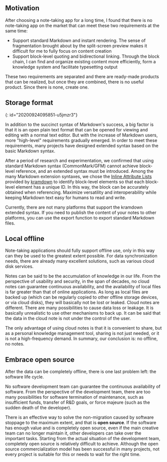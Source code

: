 ## Motivation

After choosing a note-taking app for a long time, I found that there is no note-taking app on the market that can meet these two requirements at the same time:

* Support standard Markdown and instant rendering. The sense of fragmentation brought about by the split-screen preview makes it difficult for me to fully focus on content creation
* Support block-level quoting and bidirectional linking. Through the block chain, I can find and organize existing content more efficiently, form a knowledge system and facilitate typesetting output

These two requirements are separated and there are ready-made products that can be realized, but once they are combined, there is no useful product. Since there is none, create one.

## Storage format
{: id="20200924095851-u5jmzr3"}

In addition to the succinct syntax of Markdown's success, a big factor is that it is an open plain text format that can be opened for viewing and editing with a normal text editor. But with the increase of Markdown users, more "high-level" requirements gradually emerged. In order to meet these requirements, many projects have designed extended syntax based on the basic Markdown syntax.

After a period of research and experimentation, we confirmed that using standard Markdown syntax (CommonMark/GFM) cannot achieve block-level reference, and an extended syntax must be introduced. Among the many Markdown extension syntaxes, we chose the [Inline Attribute Lists](https://kramdown.gettalong.org/syntax.html#inline-attribute-lists) provided by [kramdown](https://kramdown.gettalong.org) to identify block-level elements so that each block-level element has a unique ID. In this way, the block can be accurately obtained when referencing. Maximize versatility and interoperability while keeping Markdown text easy for humans to read and write.

Currently, there are not many platforms that support the kramdown extended syntax. If you need to publish the content of your notes to other platforms, you can use the export function to export standard Markdown files.

## Local offline

Note-taking applications should fully support offline use, only in this way can they be used to the greatest extent possible. For data synchronization needs, there are already many excellent solutions, such as various cloud disk services.

Notes can be said to be the accumulation of knowledge in our life. From the perspective of usability and security, in the span of decades, no cloud notes can guarantee continuous availability, and the availability of local files is far greater than that of online applications. As long as local files are backed up (which can be regularly copied to other offline storage devices, or via cloud disks), they will basically not be lost or leaked. Cloud notes are different. There are many possibilities to cause data loss or leakage. It is basically unrealistic to use other mechanisms to back up. It can be said that the data in the cloud note is not under the control of the user.

The only advantage of using cloud notes is that it is convenient to share, but as a personal knowledge management tool, sharing is not just needed, or it is not a high-frequency demand. In summary, our conclusion is: no offline, no notes.

## Embrace open source

After the data can be completely offline, there is one last problem left: the software life cycle.

No software development team can guarantee the continuous availability of software. From the perspective of the development team, there are too many possibilities for software termination of maintenance, such as insufficient funds, transfer of R&D goals, or force majeure (such as the sudden death of the developer).

There is an effective way to solve the non-migration caused by software stoppage to the maximum extent, and that is **open source**. If the software has enough value and is completely open source, even if the main creative team can no longer maintain it, other developers can take over the important tasks. Starting from the actual situation of the development team, completely open source is relatively difficult to achieve. Although the open source commercialization model has been successful in many projects, not every project is suitable for this or needs to wait for the right time.
